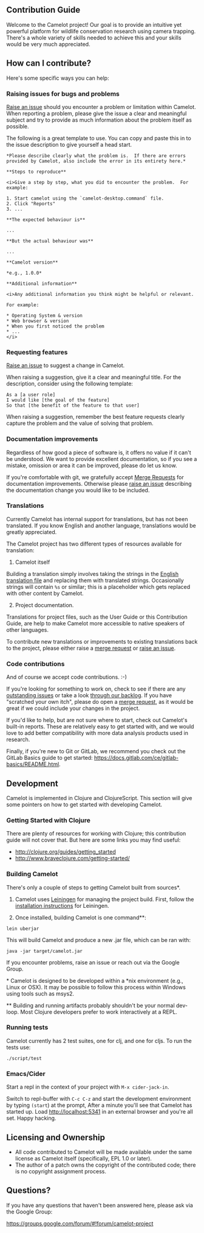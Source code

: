 ## Contribution Guide

Welcome to the Camelot project!  Our goal is to provide an intuitive yet powerful platform for wildlife conservation research using camera trapping.  There's a whole variety of skills needed to achieve this and your skills would be very much appreciated.

## How can I contribute?

Here's some specific ways you can help:

### Raising issues for bugs and problems

[Raise an issue](https://tree.taiga.io/project/cshclm-camelot/issues) should you encounter a problem or limitation within Camelot.  When reporting a problem, please give the issue a clear and meaningful subject and try to provide as much information about the problem itself as possible.

The following is a great template to use.  You can copy and paste this in to the issue description to give yourself a head start.

```
*Please describe clearly what the problem is.  If there are errors provided by Camelot, also include the error in its entirety here.*

**Steps to reproduce**

<i>Give a step by step, what you did to encounter the problem.  For example:

1. Start camelot using the `camelot-desktop.command` file.
2. Click "Reports"
3. ...

**The expected behaviour is**

...

**But the actual behaviour was**

...

**Camelot version**

*e.g., 1.0.0*

**Additional information**

<i>Any additional information you think might be helpful or relevant.

For example:

* Operating System & version
* Web browser & version
* When you first noticed the problem
* ...
</i>
```

### Requesting features

[Raise an issue](https://tree.taiga.io/project/cshclm-camelot/issues) to suggest a change in Camelot.

When raising a suggestion, give it a clear and meaningful title.  For the description, consider using the following template:

```
As a [a user role]
I would like [the goal of the feature]
So that [the benefit of the feature to that user]
```

When raising a suggestion, remember the best feature requests clearly capture the problem and the value of solving that problem.

### Documentation improvements

Regardless of how good a piece of software is, it offers no value if it can't be understood.  We want to provide excellent documentation, so if you see a mistake, omission or area it can be improved, please do let us know.

If you're comfortable with git, we gratefully accept [Merge Requests](https://docs.gitlab.com/ce/gitlab-basics/add-merge-request.html) for documentation improvements.  Otherwise please [raise an issue](https://tree.taiga.io/project/cshclm-camelot/issues) describing the documentation change you would like to be included.

### Translations

Currently Camelot has internal support for translations, but has not been translated.  If you know English and another language, translations would be greatly appreciated.

The Camelot project has two different types of resources available for translation:

1. Camelot itself

Building a translation simply involves taking the strings in the [English translation file](https://gitlab.com/camelot-project/camelot/blob/master/src/cljc/camelot/translation/en.cljc) and replacing them with translated strings.  Occasionally strings will contain `%s` or similar; this is a placeholder which gets replaced with other content by Camelot.

2. Project documentation.

Translations for project files, such as the User Guide or this Contribution Guide, are help to make Camelot more accessible to native speakers of other languages.

To contribute new translations or improvements to existing translations back to the project, please either raise a [merge request](https://gitlab.com/camelot-project/camelot/merge_requests) or [raise an issue](https://tree.taiga.io/project/cshclm-camelot/issues).

### Code contributions

And of course we accept code contributions. :-)

If you're looking for something to work on, check to see if there are any [outstanding issues](https://tree.taiga.io/project/cshclm-camelot/issues) or take a look [through our backlog](https://tree.taiga.io/project/cshclm-camelot/backlog).  If you have "scratched your own itch", please do open a [merge request](https://gitlab.com/camelot-project/camelot/merge_requests), as it would be great if we could include your changes in the project.

If you'd like to help, but are not sure where to start, check out Camelot's built-in reports.  These are relatively easy to get started with, and we would love to add better compatibility with more data analysis products used in research.

Finally, if you're new to Git or GitLab, we recommend you check out the GitLab Basics guide to get started: https://docs.gitlab.com/ce/gitlab-basics/README.html.

## Development

Camelot is implemented in Clojure and ClojureScript.  This section will give some pointers on how to get started with developing Camelot.

### Getting Started with Clojure

There are plenty of resources for working with Clojure; this contribution guide will not cover that.  But here are some links you may find useful:

* http://clojure.org/guides/getting_started
* http://www.braveclojure.com/getting-started/

### Building Camelot

There's only a couple of steps to getting Camelot built from sources\*.

1. Camelot uses [Leiningen](https://leiningen.org/) for managing the project build.  First, follow the [installation instructions](https://leiningen.org/#install) for Leiningen.

2. Once installed, building Camelot is one command\*\*:

```
lein uberjar
```

This will build Camelot and produce a new .jar file, which can be ran with:

```
java -jar target/camelot.jar
```

If you encounter problems, raise an issue or reach out via the Google Group.

\* Camelot is designed to be developed within a \*nix environment (e.g., Linux or OSX).  It may be possible to follow this process within Windows using tools such as msys2.

\*\* Building and running artifacts probably shouldn't be your normal dev-loop.  Most Clojure developers prefer to work interactively at a REPL.

### Running tests

Camelot currently has 2 test suites, one for clj, and one for cljs. To run the tests use:

```
./script/test
```

### Emacs/Cider

Start a repl in the context of your project with `M-x cider-jack-in`.

Switch to repl-buffer with `C-c C-z` and start the development environment by
typing `(start`) at the prompt, After a minute you'll see that Camelot has
started up.  Load [http://localhost:5341](http://localhost:5341) in an
external browser and you're all set. Happy hacking.

## Licensing and Ownership

* All code contributed to Camelot will be made available under the same license as Camelot itself (specifically, EPL 1.0 or later).
* The author of a patch owns the copyright of the contributed code; there is no copyright assignment process.

## Questions?

If you have any questions that haven't been answered here, please ask via the Google Group:

https://groups.google.com/forum/#!forum/camelot-project
